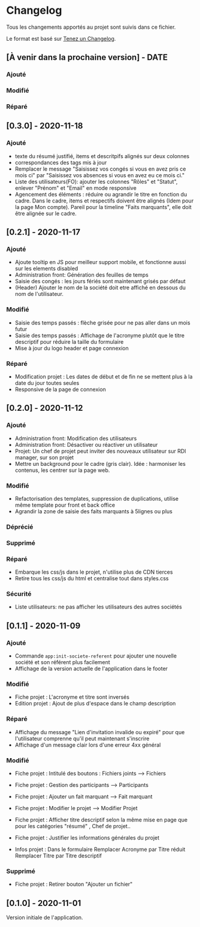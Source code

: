 # Changelog

Tous les changements apportés au projet sont suivis dans ce fichier.

Le format est basé sur [Tenez un Changelog](https://keepachangelog.com/fr/1.0.0/).

## [À venir dans la prochaine version] - DATE
### Ajouté
### Modifié
### Réparé

## [0.3.0] - 2020-11-18
### Ajouté
- texte du résumé justifié, items et descritpifs alignés sur deux colonnes
- correspondances des tags mis à jour
- Remplacer le message "Saisissez vos congés si vous en avez pris ce mois ci" par  "Saisissez vos absences si vous en avez eu ce mois ci."
- Liste des utilisateurs(FO): ajouter les colonnes "Rôles" et "Statut", enlever "Prénom" et "Email" en mode responsive
- Agencement des éléments : réduire ou agrandir le titre en fonction du cadre. Dans le cadre, items et respectifs doivent être
  alignés (Idem pour la page Mon compte). Pareil pour la timeline "Faits marquants", elle doit être alignée sur le cadre.

## [0.2.1] - 2020-11-17
### Ajouté
- Ajoute tooltip en JS pour meilleur support mobile, et fonctionne aussi sur les elements disabled
- Administration front: Génération des feuilles de temps
- Saisie des congés : les jours fériés sont maintenant grisés par défaut
- (Header) Ajouter le nom de la société doit etre affiché en dessous du nom de l'utilisateur. 
### Modifié
- Saisie des temps passés : flèche grisée pour ne pas aller dans un mois futur
- Saisie des temps passés : Affichage de l'acronyme plutôt que le titre descriptif pour réduire la taille du formulaire
- Mise à jour du logo header et page connexion
### Réparé
- Modification projet : Les dates de début et de fin ne se mettent plus à la date du jour toutes seules
- Responsive de la page de connexion

## [0.2.0] - 2020-11-12
### Ajouté
- Administration front: Modification des utilisateurs
- Administration front: Désactiver ou réactiver un utilisateur
- Projet: Un chef de projet peut inviter des nouveaux utilisateur sur RDI manager, sur son projet
- Mettre un background pour le cadre (gris clair). Idée : harmoniser les contenus, les centrer sur la page web.
### Modifié
- Refactorisation des templates, suppression de duplications, utilise même template pour front et back office
- Agrandir la zone de saisie des faits marquants à 5lignes ou plus

### Déprécié
### Supprimé


### Réparé
- Embarque les css/js dans le projet, n'utilise plus de CDN tierces
- Retire tous les css/js du html et centralise tout dans styles.css
### Sécurité
- Liste utilisateurs: ne pas afficher les utilisateurs des autres sociétés

## [0.1.1] - 2020-11-09
### Ajouté
- Commande `app:init-societe-referent` pour ajouter une nouvelle société et son référent plus facilement
- Affichage de la version actuelle de l'application dans le footer
### Modifié
- Fiche projet : L'acronyme et titre sont inversés
- Edition projet : Ajout de plus d'espace dans le champ description
### Réparé
- Affichage du message "Lien d'invitation invalide ou expiré" pour que l'utilisateur comprenne qu'il peut maintenant s'inscrire
- Affichage d'un message clair lors d'une erreur 4xx général

### Modifié
- Fiche projet : Intitulé des boutons : Fichiers joints  --> Fichiers
- Fiche projet : Gestion des participants --> Participants
- Fiche projet : Ajouter un fait marquant --> Fait marquant
- Fiche projet : Modifier le projet --> Modifier Projet
- Fiche projet : Afficher titre descriptif selon la même mise en page que pour les         catégories "résumé" , Chef de projet..
- Fiche projet : Justifier les informations générales du projet

- Infos projet :  Dans le formulaire Remplacer Acronyme par Titre réduit 
                  Remplacer Titre par Titre descriptif
### Supprimé
- Fiche projet : Retirer bouton "Ajouter un fichier"


## [0.1.0]  - 2020-11-01

Version initiale de l'application.
